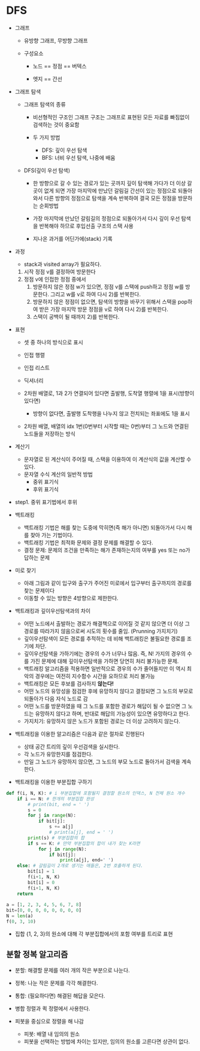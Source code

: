# DFS



- 그래프

  	- 유방향 그래프, 무방향 그래프

   - 구성요소

     - 노드 == 정점 == 버텍스

     - 엣지 == 간선



- 그래프 탐색

  - 그래프 탐색의 종류

    - 비선형적인 구조인 그래프 구조는 그래프로 표현된 모든 자료를 빠짐없이 검색하는 것이 중요함

    - 두 가지 방법
      - DFS: 깊이 우선 탐색
      - BFS: 너비 우선 탐색, 나중에 배움

  - DFS(깊이 우선 탐색)

    - 한 방향으로 갈 수 있는 경로가 있는 곳까지 깊이 탐색해 가다가 더 이상 갈 곳이 없게 되면 가장 마지막에 만났던 갈림길 간선이 있는 정점으로 되돌아와서 다른 방향의 정점으로 탐색을 계속 반복하여 결국 모든 정점을 방문하는 순회방법

    - 가장 마지막에 만났던 갈림길의 정점으로 되돌아가서 다시 깊이 우선 탐색을 반복해야 하므로 후입선출 구조의 스택 사용

    - 지나온 과거를 어딘가에(stack) 기록

      

- 과정

  - stack과 visited array가 필요하다.

  1) 시작 정점 v를 결정하여 방문한다
  2) 정점 v에 인접한 정점 중에서
     1) 방문하지 않은 정점 w가 있으면, 정점 v를 스택에 push하고 정점 w를 방문한다. 그리고 w를 v로 하여 다시 2)를 반복한다.
     2) 방문하지 않은 정점이 없으면, 탐색의 방향을 바꾸기 위해서 스택을 pop하여 받은 가장 마지막 방문 정점을 v로 하여 다시 2)를 반복한다.
     3) 스택이 공백이 될 때까지 2)를 반복한다.

- 표현

  - 셋 중 하나의 방식으로 표시

  - 인접 행렬

  - 인접 리스트

  - 딕셔너리

  - 2차원 배열로, 1과 2가 연결되어 있다면 출발행, 도착열 행렬에 1을 표시(방향이 있다면)

    - 방향이 없다면, 출발행 도착행을 나누지 않고 전치되는 좌표에도 1을 표시

  - 2차원 배열, 배열의 idx 1번(0번부터 시작할 때는 0번)부터 그 노드와 연결된 노드들을 저장하는 방식

    

  

- 계산기

  - 문자열로 된 계산식이 주어질 때, 스택을 이용하여 이 계산식의 값을 계산할 수 있다.
  - 문자열 수식 계산의 일반적 방법
    - 중위 표기식
    - 후위 표기식

- step1. 중위 표기법에서 후위







- 백트래킹
  - 백트래킹 기법은 해를 찾는 도중에 막히면(즉 해가 아니면) 되돌아가서 다시 해를 찾아 가는 기법이다.
  - 백트래킹 기법은 최적화 문제와 결정 문제를 해결할 수 있다.
  - 결정 문제: 문제의 조건을 만족하는 해가 존재하는지의 여부를 yes 또는 no가 답하는 문제



- 미로 찾기
  - 아래 그림과 같이 입구와 출구가 주어진 미로에서 입구부터 출구까지의 경로를 찾는 문제이다
  - 이동할 수 있는 방향은 4방향으로 제한한다.



- 백트래킹과 깊이우선탐색과의 차이

  - 어떤 노드에서 출발하는 경로가 해결책으로 이어질 것 같지 않으면 더 이상 그 경로를 따라가지 않음으로써 시도의 횟수를 줄임. (Prunning 가지치기)
  - 깊이우선탐색이 모든 경로를 추적하는 데 비해 백트래킹은 불필요한 경로를 조기에 차단.
  - 깊이우선탐색을 가하기에는 경우의 수가 너무나 많음. 즉, N! 가지의 경우의 수를 가진 문제에 대해 깊이우선탐색을 가하면 당연히 처리 불가능한 문제.
  - 백트래킹 알고리즘을 적용하면 일반적으로 경우의 수가 줄어들지만 이 역시 최악의 경우에는 여전히 지수함수 시간을 요하므로 처리 불가능
  - 백트래킹은 모든 후보를 검사하지 **않는다!**
  - 어떤 노드의 유망성을 점검한 후에 유망하지 않다고 결정되면 그 노드의 부모로 되돌아가 다음 자식 노드로 감
  - 어떤 노드를 방문하였을 때 그 노드를 포함한 경로가 해답이 될 수 없으면 그 노드는 유망하지 않다고 하며, 반대로 해답의 가능성이 있으면 유망하다고 한다.
  - 가지치기: 유망하지 않은 노드가 포함된 경로는 더 이상 고려하지 않는다.

  

- 백트래킹을 이용한 알고리즘은 다음과 같은 절차로 진행된다

  - 상태 공간 트리의 깊이 우선검색을 실시한다.
  - 각 노드가 유망한지를 점검한다.
  - 만일 그 노드가 유망하지 않으면, 그 노드의 부모 노드로 돌아가서 검색을 계속한다.

  

- 백트래킹을 이용한 부분집합 구하기

```python
def f(i, N, K): # i 부분집합에 포함될지 결정할 원소의 인덱스, N 전체 원소 개수
    if i == N: # 한개의 부분집합 완성
        # print(bit, end = ' ')
        s = 0
        for j in range(N):
            if bit[j]:
                s += a[j]
                # print(a[j], end = ' ')
        print(s) # 부분집합의 합
        if s == K: # 만약 부분집합의 합이 내가 찾는 K라면
            for j in range(N):
                if bit[j]:
                    print(a[j], end=' ')
    else: # 갈림길이 2개로 생기는 애들은, 2번 호출하게 된다.
        bit[i] = 1
        f(i+1, N, K)
        bit[i] = 0
    	f(i+1, N, K)
    return
    
a = [1, 2, 3, 4, 5, 6, 7, 8]
bit=[0, 0, 0, 0, 0, 0, 0, 0]
N = len(a)
f(0, 3, 10)
```



- 집합 {1, 2, 3}의 원소에 대해 각 부분집합에서의 포함 여부를 트리로 표현





## 분할 정복 알고리즘

- 분할: 해결할 문제를 여러 개의 작은 부분으로 나눈다.
- 정복: 나눈 작은 문제를 각각 해결한다.
- 통합: (필요하다면) 해결된 해답을 모은다.



- 병합 정렬과 퀵 정렬에서 사용한다.

- 피봇을 중심으로 정렬을 해 나감
  - 피봇: 배열 내 임의의 원소
  - 피봇을 선택하는 방법에 차이는 있지만, 임의의 원소를 고른다면 상관이 없다.
